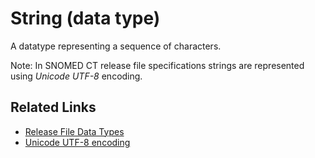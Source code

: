 # String (data type)

A datatype representing a sequence of characters.

Note: In SNOMED CT release file specifications strings are represented using _Unicode_ _UTF-8_ encoding.

## Related Links

* [Release File Data Types](../../../release-types-packages-and-files/3.1-common-features-of-all-release-files/3.1.2-release-file-data-types.md)
* [Unicode UTF-8 encoding](../../appendix-c-unicode-utf-8-encoding/)


